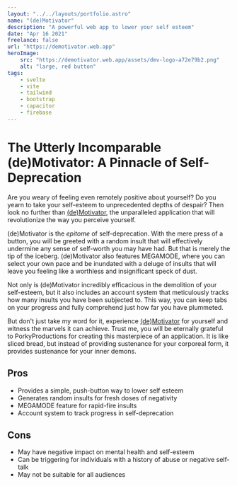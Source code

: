 ```yaml
---
layout: "../../layouts/portfolio.astro"
name: "(de)Motivator"
description: "A powerful web app to lower your self esteem"
date: "Apr 16 2021"
freelance: false
url: "https://demotivator.web.app"
heroImage: 
    src: "https://demotivator.web.app/assets/dmv-logo-a72e79b2.png"
    alt: "large, red button"
tags: 
    - svelte
    - vite
    - tailwind
    - bootstrap
    - capacitor
    - firebase
---
```


# The Utterly Incomparable (de)Motivator: A Pinnacle of Self-Deprecation

Are you weary of feeling even remotely positive about yourself? Do you yearn to take your self-esteem to unprecedented depths of despair? Then look no further than [(de)Motivator](https://demotivator.web.app/), the unparalleled application that will revolutionize the way you perceive yourself.

(de)Motivator is the _epitome_ of self-deprecation. With the mere press of a button, you will be greeted with a random insult that will effectively undermine any sense of self-worth you may have had. But that is merely the tip of the iceberg. (de)Motivator also features MEGAMODE, where you can select your own pace and be inundated with a deluge of insults that will leave you feeling like a worthless and insignificant speck of dust.

Not only is (de)Motivator incredibly efficacious in the demolition of your self-esteem, but it also includes an account system that meticulously tracks how many insults you have been subjected to. This way, you can keep tabs on your progress and fully comprehend just how far you have plummeted.

But don't just take my word for it, experience [(de)Motivator](https://demotivator.web.app/) for yourself and witness the marvels it can achieve. Trust me, you will be eternally grateful to PorkyProductions for creating this masterpiece of an application. It is like sliced bread, but instead of providing sustenance for your corporeal form, it provides sustenance for your inner demons.

## Pros

- Provides a simple, push-button way to lower self esteem
- Generates random insults for fresh doses of negativity
- MEGAMODE feature for rapid-fire insults
- Account system to track progress in self-deprecation

## Cons

- May have negative impact on mental health and self-esteem
- Can be triggering for individuals with a history of abuse or negative self-talk
- May not be suitable for all audiences